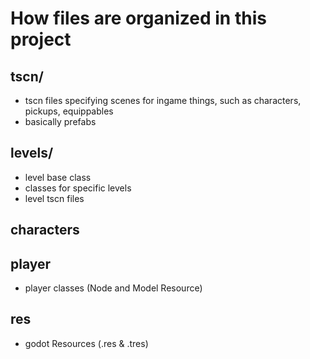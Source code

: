# How files are organized in this project

## tscn/
- tscn files specifying scenes for ingame things, such as characters, pickups, equippables
- basically prefabs

## levels/

- level base class
- classes for specific levels
- level tscn files

## characters

## player
- player classes (Node and Model Resource)

## res
- godot Resources (.res & .tres)

